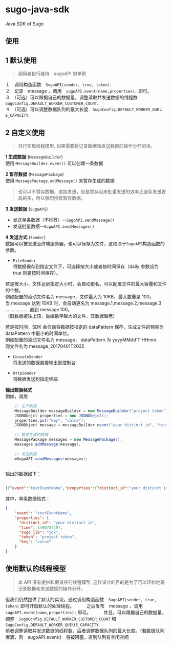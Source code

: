 # sugo-java-sdk
Java SDK of Sugo

## 使用  

## 1 默认使用  
>  调用者自行维持　sugoAPI 的单例

１　调用构造函数　`SugoAPI(sender, true, token)`.   
２　记录　message ，调用　`sugoAPI.event(name,properties);` 即可。   
３　（可选）可以跟据自己的数据量，调整读取并发送数据的线程数　`SugoConfig.DEFAULT_WORKER_CUSTOMER_COUNT`.   
４　（可选）可以调整数据队列的最大长度　`SugoConfig.DEFAULT_WORKER_QUEＵE_CAPACITY`.   
   


## 2 自定义使用　　
> 自行实现线程模型, 如果需要将记录数据和发送数据的操作分开的话。   

**1 生成数据** (`MessageBuilder`)  
使用 `MessageBuilder.event()` 可以创建一条数据  

**2 暂存数据** (`MessagePackage`)  
使用 `MessagePackage.addMessage()` 来暂存生成的数据   
> 也可以不暂存数据，直接发送，但是暂存起来批量发送的效率比逐条发送要高的多，所以强烈推荐暂存数据。  

**3 发送数据** (`SugoAPI`)   
- 发送单条数据（不推荐）--`SugoAPI.sendMessage()`   
- 发送批量数据--`SugoAPI.sendMessages()`  

**4 发送方式** (`Sender`)  
数据可以被发送至终端服务器，也可以保存为文件，这取决于`SugoAPI`构造函数的参数。   

- `FileSender`   
将数据保存到指定文件下，可选择按大小或者按时间保存（daily 参数设为 true 则是按时间保存）。   

若是按大小，文件达到指定大小时，会自动更名。可以配置文件的最大容量和文件的个数。   
例如配置的滚动文件名为 message，文件最大为 10KB，最大数量是 100。   
当 message 达到 10KB 时，会自动更名为 message.1,message.2,message.3 ……………… 直到 message.100。   
（旧数据被往上顶，后缀数字越大的文件，其数据越老）   

若是按时间，SDK 会自动将数据按指定的 dataPattern 保存，生成文件的频率为 dataPattern 中最小的时间单位。   
例如配置的滚动文件名为 message， dataPattern 为 yyyyMMdd'T'HHmm    
则文件名为 message_20170401T2035   


- `ConsoleSender`  
将发送的数据直接输出到控制台   


- `HttpSender`  
将数据发送到指定终端   


**输出数据格式**   
例如，调用   
```java   
    // 生产数据
    MessageBuilder messageBuilder = new MessageBuilder("project token");   
    JSONObejct properties = new JSONObejct();
    properties.put("key", "value");
    JSONObject message = messageBuilder.event("your distinct id", "testEventName", properties);   // 得到包装后的 Message  
    
    // 暂存生成的数据   
    MessagePackage messages = new MessagePackage();
    messages.addMessage(message);
    
    // 发送数据   
    mSugoAPI.sendMessages(messages);
    
```   
输出的数据如下：   

```json   

[{"event":"testEventName","properties":{"distinct_id":"your distinct id","time":1490792691,"sugo_lib":"jdk","token":"project token","key":"value"}}]

```  

其中，单条数据格式：   
```json   
{
    "event": "testEventName",
    "properties": {
      "distinct_id": "your distinct id",
      "time": 1490754297,
      "sugo_lib": "jdk",
      "token": "project token",
      "key": "value"
    }
}
```   

## 使用默认的线程模型  
>  本 API 没有提供和假设任何线程模型, 这样设计的目的是为了可以轻松地将记录数据和发送数据的操作分开。   

但我们仍然提供了默认的实现，通过调用构造函数　`SugoAPI(sender, true, token)` 即可开启默认的处理线程。　　　
之后发布　message ，调用　`sugoAPI.event(name,properties);` 即可。　　　
并且，可以跟据自己的数据量，调整　`SugoConfig.DEFAULT_WORKER_CUSTOMER_COUNT` 和　`SugoConfig.DEFAULT_WORKER_QUEＵE_CAPACITY`   
前者调整读取并发送数据的线程数，后者调整数据队列的最大长度。（若数据队列爆满，则　sugoAPI.event()　将被阻塞，直到队列有空闲空间   
